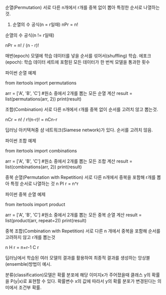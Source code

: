 순열(Permutation)
서로 다른 n개에서 r개를 중복 없이 뽑아 특정한 순서로 나열하는 것.

1) 순열의 수 공식(n = r일때)
nPr = n!

순열의 수 공식(n != r일때)

nPr = n! / (n - r)!

매번(epoch) 모델에 학습 데이터를 넣을 순서를 섞어서(shuffling) 학습.
에포크(epoch): 학습 데이터 세트에 포함된 모든 데이터가 한 번씩 모델을 통과한 횟수

파이썬 순열 예제

from itertools import permutations

arr = ['A', 'B', 'C']
#원소 중에서 2개를 뽑는 모든 순열 계산
result = list(permutations(arr, 2))
print(result)


조합(Combination)
서로 다른 n개에서 r개를 중복 없이 순서를 고려치 않고 뽑는것.

nCr = n! / r!(n-r)! = nCn-r

딥러닝 아키텍쳐중 샴 네트워크(Siamese network)가 있다. 순서를 고려치 않음.

파이썬 조합 예제

from itertools import combinations

arr = ['A', 'B', 'C']
#원소 중에서 2개를 뽑는 모든 조합 계산
result = list(combinations(arr, 2))
print(result)


중복 순열(Permutation with Repetition)
서로 다른 n개에서 중복을 포함해 r개를 뽑아 특정 순서로 나열하는 것
n PI r = n^r

파이썬 중복 순열 예제

from itertools import product

arr = ['A', 'B', 'C']
#원소 중에서 2개를 뽑는 모든 중복 순열 계산
result = list(product(arr, repeat=2))
print(result)


중복 조합(Combination with Repetition)
서로 다른 n 개에서 중복을 포함해 순서를 고려하지 않고 r개를 뽑는것

n H r = n+r-1 C r

딥러닝에서 학습된 여러 모델의 결과를 활용하여 최종적 결과를 생성하는 앙상블(ensemble)방법이 예시.


분류(classification)모델은 확률 분포에 해당
이미지x가 주어졌을때 클래스 y의 확률을 P(y|x)로 표현할 수 있다.
확률변수 x의 값에 따라서 y의 확률 분포가 변경된다는 의미에서 조건부 확률.

